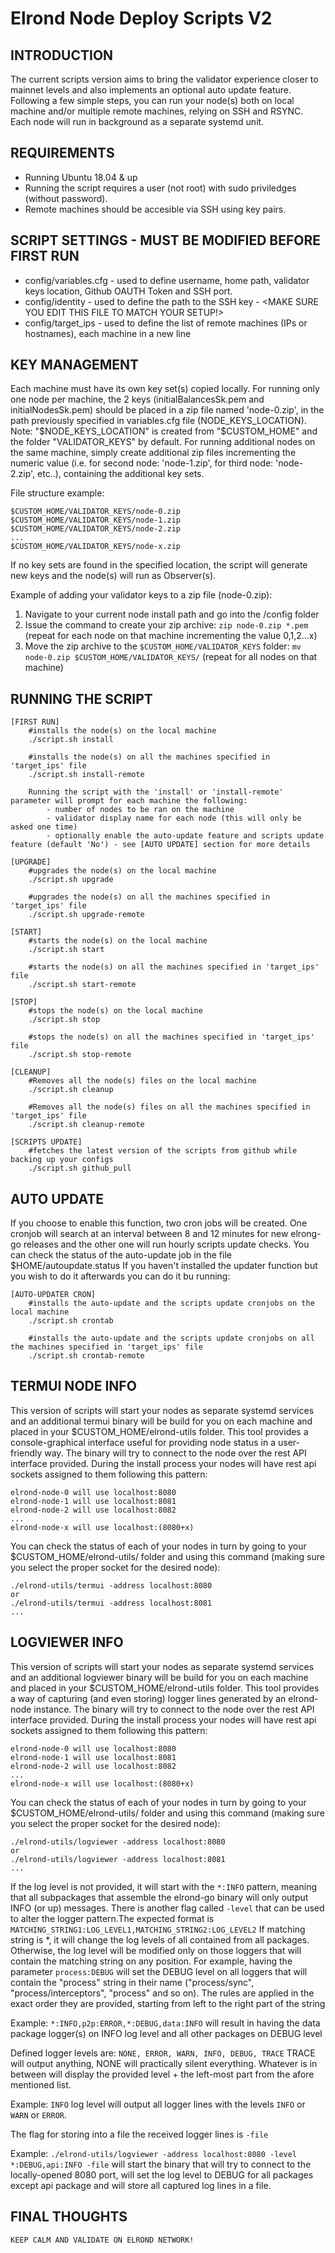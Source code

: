 # Elrond Node Deploy Scripts V2

## INTRODUCTION

The current scripts version aims to bring the validator experience closer to mainnet levels and also implements an optional auto update feature.
Following a few simple steps, you can run your node(s) both on local machine and/or multiple remote machines, relying on SSH and RSYNC.
Each node will run in background as a separate systemd unit.


## REQUIREMENTS

- Running Ubuntu 18.04 & up
- Running the script requires a user (not root) with sudo priviledges (without password).
- Remote machines should be accesible via SSH using key pairs.

## SCRIPT SETTINGS - MUST BE MODIFIED BEFORE FIRST RUN

- config/variables.cfg - used to define username, home path, validator keys location, Github OAUTH Token and SSH port.
- config/identity 	   - used to define the path to the SSH key - <MAKE SURE YOU EDIT THIS FILE TO MATCH YOUR SETUP!>
- config/target_ips    - used to define the list of remote machines (IPs or hostnames), each machine in a new line

## KEY MANAGEMENT

Each machine must have its own key set(s) copied locally. 
For running only one node per machine, the 2 keys (initialBalancesSk.pem and initialNodesSk.pem) should be placed in a zip file named 'node-0.zip', in the path previously specified in variables.cfg file (NODE_KEYS_LOCATION). 
Note: "$NODE_KEYS_LOCATION" is created from "$CUSTOM_HOME" and the folder "VALIDATOR_KEYS" by default. 
For running additional nodes on the same machine, simply create additional zip files incrementing the numeric value (i.e. for second node: 'node-1.zip', for third node: 'node-2.zip', etc..), containing the additional key sets.

File structure example:

	$CUSTOM_HOME/VALIDATOR_KEYS/node-0.zip
	$CUSTOM_HOME/VALIDATOR_KEYS/node-1.zip
	$CUSTOM_HOME/VALIDATOR_KEYS/node-2.zip
	...
	$CUSTOM_HOME/VALIDATOR_KEYS/node-x.zip
	

If no key sets are found in the specified location, the script will generate new keys and the node(s) will run as Observer(s).
 
Example of adding your validator keys to a zip file (node-0.zip):
1. Navigate to your current node install path and go into the /config folder
2. Issue the command to create your zip archive: `zip node-0.zip *.pem` (repeat for each node on that machine incrementing the value 0,1,2...x)
3. Move the zip archive to the `$CUSTOM_HOME/VALIDATOR_KEYS` folder: `mv node-0.zip $CUSTOM_HOME/VALIDATOR_KEYS/` (repeat for all nodes on that machine)

## RUNNING THE SCRIPT

	[FIRST RUN]
		#installs the node(s) on the local machine
		./script.sh install 
		
		#installs the node(s) on all the machines specified in 'target_ips' file 
		./script.sh install-remote 
		
		Running the script with the 'install' or 'install-remote' parameter will prompt for each machine the following:
			- number of nodes to be ran on the machine
			- validator display name for each node (this will only be asked one time)
			- optionally enable the auto-update feature and scripts update feature (default 'No') - see [AUTO UPDATE] section for more details	
			
	[UPGRADE]
		#upgrades the node(s) on the local machine
		./script.sh upgrade
		
		#upgrades the node(s) on all the machines specified in 'target_ips' file
		./script.sh upgrade-remote 
		
	[START]
		#starts the node(s) on the local machine
		./script.sh start
		
		#starts the node(s) on all the machines specified in 'target_ips' file
		./script.sh start-remote 
		
	[STOP]
		#stops the node(s) on the local machine
		./script.sh stop
		
		#stops the node(s) on all the machines specified in 'target_ips' file
		./script.sh stop-remote 
				
	[CLEANUP]
		#Removes all the node(s) files on the local machine
		./script.sh cleanup
		
		#Removes all the node(s) files on all the machines specified in 'target_ips' file
		./script.sh cleanup-remote
    
	[SCRIPTS UPDATE]
		#fetches the latest version of the scripts from github while backing up your configs
		./script.sh github_pull   
    

## AUTO UPDATE

If you choose to enable this function, two cron jobs will be created. One cronjob will search at an interval between 8 and 12 minutes for new elrong-go releases and the other one will run hourly scripts update checks.
You can check the status of the auto-update job in the file $HOME/autoupdate.status
If you haven't installed the updater function but you wish to do it afterwards you can do it bu running:

	[AUTO-UPDATER CRON]	
		#installs the auto-update and the scripts update cronjobs on the local machine
		./script.sh crontab
		
		#installs the auto-update and the scripts update cronjobs on all the machines specified in 'target_ips' file
		./script.sh crontab-remote 
		

## TERMUI NODE INFO

This version of scripts will start your nodes as separate systemd services and an additional termui binary will be build for you on each machine and placed in your $CUSTOM_HOME/elrond-utils folder.
This tool provides a console-graphical interface useful for providing node status in a user-friendly way. The binary will try to connect to the node over the rest API interface provided.
During the install process your nodes will have rest api sockets assigned to them following this pattern:

	elrond-node-0 will use localhost:8080
	elrond-node-1 will use localhost:8081
	elrond-node-2 will use localhost:8082
	...
	elrond-node-x will use localhost:(8080+x)
	

You can check the status of each of your nodes in turn by going to your $CUSTOM_HOME/elrond-utils/ folder and using this command (making sure you select the proper socket for the desired node):

	./elrond-utils/termui -address localhost:8080
	or
	./elrond-utils/termui -address localhost:8081
	...

## LOGVIEWER INFO

This version of scripts will start your nodes as separate systemd services and an additional logviewer binary will be build for you on each machine and placed in your $CUSTOM_HOME/elrond-utils folder.
This tool provides a way of capturing (and even storing) logger lines generated by an elrond-node instance. The binary will try to connect to the node over the rest API interface provided.
During the install process your nodes will have rest api sockets assigned to them following this pattern:

	elrond-node-0 will use localhost:8080
	elrond-node-1 will use localhost:8081
	elrond-node-2 will use localhost:8082
	...
	elrond-node-x will use localhost:(8080+x)
	

You can check the status of each of your nodes in turn by going to your $CUSTOM_HOME/elrond-utils/ folder and using this command (making sure you select the proper socket for the desired node):

	./elrond-utils/logviewer -address localhost:8080
	or
	./elrond-utils/logviewer -address localhost:8081
	...

If the log level is not provided, it will start with the `*:INFO` pattern, meaning that all subpackages that assemble the elrond-go binary will only output INFO (or up) messages.
There is another flag called `-level` that can be used to alter the logger pattern.The expected format is `MATCHING_STRING1:LOG_LEVEL1,MATCHING_STRING2:LOG_LEVEL2`
If matching string is *, it will change the log levels of all contained from all packages. Otherwise, the log level will be modified only on those loggers that will contain the matching string on any position. 
For example, having the parameter `process:DEBUG` will set the DEBUG level on all loggers that will contain the "process" string in their name ("process/sync", "process/interceptors", "process" and so on).
The rules are applied in the exact order they are provided, starting from left to the right part of the string

  Example: 
      `*:INFO,p2p:ERROR,*:DEBUG,data:INFO` will result in having the data package logger(s) on INFO log level and all other packages on DEBUG level

Defined logger levels are: `NONE, ERROR, WARN, INFO, DEBUG, TRACE`
TRACE will output anything,
NONE will practically silent everything. 
Whatever is in between will display the provided level + the left-most part from the afore mentioned list.

  Example: 
      `INFO` log level will output all logger lines with the levels `INFO` or `WARN` or `ERROR`.

The flag for storing into a file the received logger lines is  `-file`
  
  Example: 
          `./elrond-utils/logviewer -address localhost:8080 -level *:DEBUG,api:INFO -file` will start the binary that will try to connect to the locally-opened 8080 port, will set the log level
      to DEBUG for all packages except api package and will store all captured log lines in a file.

## FINAL THOUGHTS

	KEEP CALM AND VALIDATE ON ELROND NETWORK!
